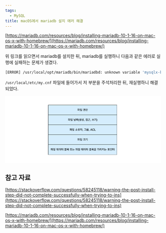 ```yaml
---
tags:
  - MySQL
title: macOS에서 mariadb 설치 에러 해결
---
```


[https://mariadb.com/resources/blog/installing-mariadb-10-1-16-on-mac-os-x-with-homebrew/](https://mariadb.com/resources/blog/installing-mariadb-10-1-16-on-mac-os-x-with-homebrew/)

위 링크를 읽으면서 mariadb를 설치한 뒤, mariadb를 실행하니 다음과 같은 에러로 실행에 실패하는 문제가 생겼다.

```bash
[ERROR] /usr/local/opt/mariadb/bin/mariadbd: unknown variable 'mysqlx-bind-address=127.0.0.1'
```

`/usr/local/etc/my.cnf` 파일에 들어가서 저 부분을 주석처리한 뒤, 재실행하니 해결되었다.

![Untitled](assets/Untitled.png)

## 참고 자료

[https://stackoverflow.com/questions/58245118/warning-the-post-install-step-did-not-complete-successfully-when-trying-to-ins](https://stackoverflow.com/questions/58245118/warning-the-post-install-step-did-not-complete-successfully-when-trying-to-ins)

[https://mariadb.com/resources/blog/installing-mariadb-10-1-16-on-mac-os-x-with-homebrew/](https://mariadb.com/resources/blog/installing-mariadb-10-1-16-on-mac-os-x-with-homebrew/)
